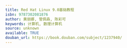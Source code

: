 ```yaml
---
title: Red Hat Linux 9.0基础教程
isbn: 9787302081876
author: 黄丽娜, 管佩森, 陈彩可
keywords: 计算机, 数理计算机
source: unknown
available: TRUE
douban_url: https://book.douban.com/subject/1237940/
---
```

